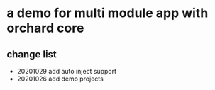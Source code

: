 # a demo for multi module app with orchard core

## change list

- 20201029 add auto inject support
- 20201026 add demo projects